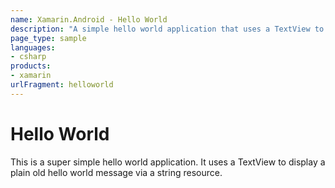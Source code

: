 ```yaml
---
name: Xamarin.Android - Hello World
description: "A simple hello world application that uses a TextView to display a 'hello world' message via a string resource #getstarted"
page_type: sample
languages:
- csharp
products:
- xamarin
urlFragment: helloworld
---
```

# Hello World

This is a super simple hello world application. It uses a TextView to
display a plain old hello world message via a string resource.
